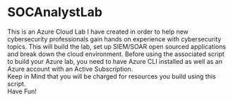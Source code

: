 # SOCAnalystLab
This is an Azure Cloud Lab I have created in order to help new cybersecurity professionals gain hands on experience with cybersecurity topics.  This will build the lab, set up SIEM/SOAR open sourced applications and break down the cloud environment.
Before using the associated script to build your Azure lab, you need to have Azure CLI installed as well as an Azure account with an Active Subscription.  
Keep in Mind that you will be charged for resources you build using this script.  
Have Fun!